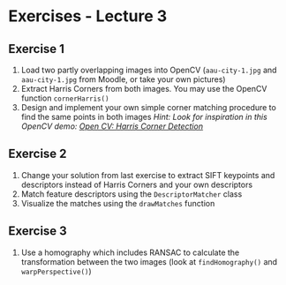 # Exercises - Lecture 3

## Exercise 1

1. Load two partly overlapping images into OpenCV (`aau-city-1.jpg` and `aau-city-1.jpg` from Moodle, or take your own pictures)
2. Extract Harris Corners from both images. You may use the OpenCV function `cornerHarris()`
3. Design and implement your own simple corner matching procedure to find the same points in both images
    *Hint: Look for inspiration in this OpenCV demo: [Open CV: Harris Corner Detection](https://docs.opencv.org/master/dc/d0d/tutorial_py_features_harris.html)*

## Exercise 2

1. Change your solution from last exercise to extract SIFT keypoints and descriptors instead of Harris Corners and your own descriptors
2. Match feature descriptors using the `DescriptorMatcher` class
3. Visualize the matches using the `drawMatches` function

## Exercise 3

1. Use a homography which includes RANSAC to calculate the transformation between the two images (look at `findHomography()` and `warpPerspective()`)
